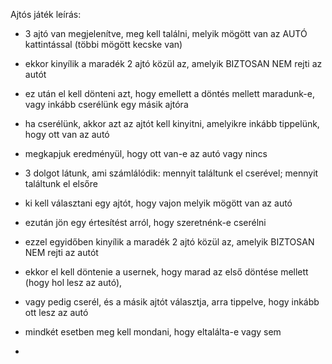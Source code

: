 Ajtós játék leírás:
- 3 ajtó van megjelenítve, meg kell találni, melyik mögött van az AUTÓ kattintással (többi mögött kecske van)
- ekkor kinyílik a maradék 2 ajtó közül az, amelyik BIZTOSAN NEM rejti az autót
- ez után el kell dönteni azt, hogy emellett a döntés mellett maradunk-e, vagy inkább cserélünk egy másik ajtóra
- ha cserélünk, akkor azt az ajtót kell kinyitni, amelyikre inkább tippelünk, hogy ott van az autó
- megkapjuk eredményül, hogy ott van-e az autó vagy nincs
- 3 dolgot látunk, ami számlálódik: mennyit találtunk el cserével; mennyit találtunk el elsőre
  
- ki kell választani egy ajtót, hogy vajon melyik mögött van az autó
- ezután jön egy értesítést arról, hogy szeretnénk-e cserélni
- ezzel egyidőben kinyílik a maradék 2 ajtó közül az, amelyik BIZTOSAN NEM rejti az autót
- ekkor el kell döntenie a usernek, hogy marad az első döntése mellett (hogy hol lesz az autó),
- vagy pedig cserél, és a másik ajtót választja, arra tippelve, hogy inkább ott lesz az autó
- mindkét esetben meg kell mondani, hogy eltalálta-e vagy sem
- 
